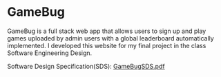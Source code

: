 # GameBug
GameBug is a full stack web app that allows users to sign up and play games uploaded by admin users with a global leaderboard automatically implemented. I developed this website for my final project in the class Software Engineering Design.

Software Design Specification(SDS):
[GameBugSDS.pdf](https://github.com/ayhamzaha/GameBug/files/13969336/GameBugSDS.pdf)
